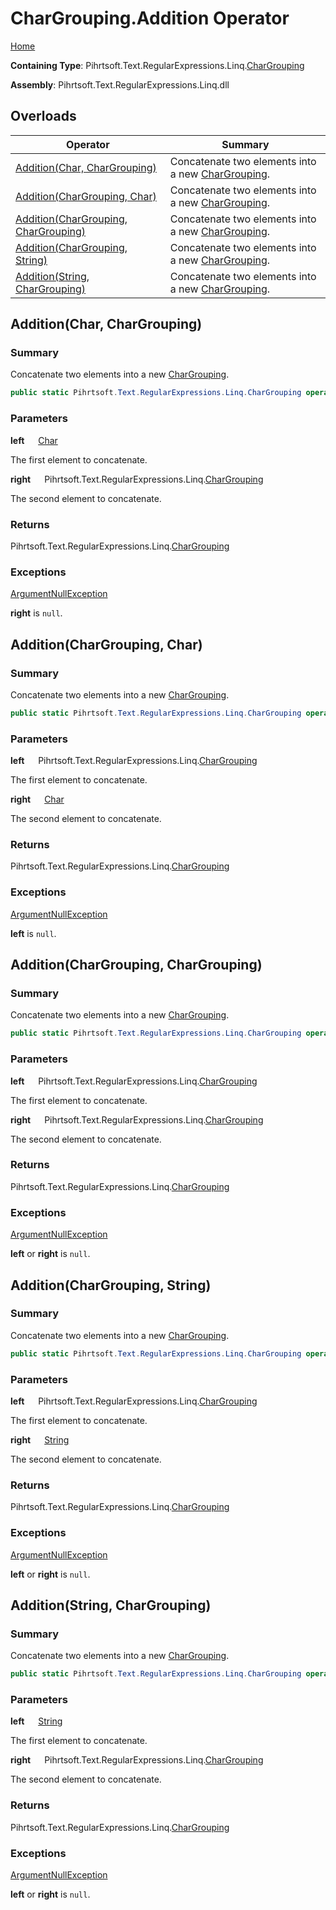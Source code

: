 # CharGrouping\.Addition Operator

[Home](../../../../../../README.md)

**Containing Type**: Pihrtsoft\.Text\.RegularExpressions\.Linq\.[CharGrouping](../README.md)

**Assembly**: Pihrtsoft\.Text\.RegularExpressions\.Linq\.dll

## Overloads

| Operator | Summary |
| -------- | ------- |
| [Addition(Char, CharGrouping)](#Pihrtsoft_Text_RegularExpressions_Linq_CharGrouping_op_Addition_System_Char_Pihrtsoft_Text_RegularExpressions_Linq_CharGrouping_) | Concatenate two elements into a new [CharGrouping](../README.md)\. |
| [Addition(CharGrouping, Char)](#Pihrtsoft_Text_RegularExpressions_Linq_CharGrouping_op_Addition_Pihrtsoft_Text_RegularExpressions_Linq_CharGrouping_System_Char_) | Concatenate two elements into a new [CharGrouping](../README.md)\. |
| [Addition(CharGrouping, CharGrouping)](#Pihrtsoft_Text_RegularExpressions_Linq_CharGrouping_op_Addition_Pihrtsoft_Text_RegularExpressions_Linq_CharGrouping_Pihrtsoft_Text_RegularExpressions_Linq_CharGrouping_) | Concatenate two elements into a new [CharGrouping](../README.md)\. |
| [Addition(CharGrouping, String)](#Pihrtsoft_Text_RegularExpressions_Linq_CharGrouping_op_Addition_Pihrtsoft_Text_RegularExpressions_Linq_CharGrouping_System_String_) | Concatenate two elements into a new [CharGrouping](../README.md)\. |
| [Addition(String, CharGrouping)](#Pihrtsoft_Text_RegularExpressions_Linq_CharGrouping_op_Addition_System_String_Pihrtsoft_Text_RegularExpressions_Linq_CharGrouping_) | Concatenate two elements into a new [CharGrouping](../README.md)\. |

## Addition\(Char, CharGrouping\) <a name="Pihrtsoft_Text_RegularExpressions_Linq_CharGrouping_op_Addition_System_Char_Pihrtsoft_Text_RegularExpressions_Linq_CharGrouping_"></a>

### Summary

Concatenate two elements into a new [CharGrouping](../README.md)\.

```csharp
public static Pihrtsoft.Text.RegularExpressions.Linq.CharGrouping operator +(char left, Pihrtsoft.Text.RegularExpressions.Linq.CharGrouping right)
```

### Parameters

**left** &emsp; [Char](https://docs.microsoft.com/en-us/dotnet/api/system.char)

The first element to concatenate\.

**right** &emsp; Pihrtsoft\.Text\.RegularExpressions\.Linq\.[CharGrouping](../README.md)

The second element to concatenate\.

### Returns

Pihrtsoft\.Text\.RegularExpressions\.Linq\.[CharGrouping](../README.md)

### Exceptions

[ArgumentNullException](https://docs.microsoft.com/en-us/dotnet/api/system.argumentnullexception)

**right** is `null`\.

## Addition\(CharGrouping, Char\) <a name="Pihrtsoft_Text_RegularExpressions_Linq_CharGrouping_op_Addition_Pihrtsoft_Text_RegularExpressions_Linq_CharGrouping_System_Char_"></a>

### Summary

Concatenate two elements into a new [CharGrouping](../README.md)\.

```csharp
public static Pihrtsoft.Text.RegularExpressions.Linq.CharGrouping operator +(Pihrtsoft.Text.RegularExpressions.Linq.CharGrouping left, char right)
```

### Parameters

**left** &emsp; Pihrtsoft\.Text\.RegularExpressions\.Linq\.[CharGrouping](../README.md)

The first element to concatenate\.

**right** &emsp; [Char](https://docs.microsoft.com/en-us/dotnet/api/system.char)

The second element to concatenate\.

### Returns

Pihrtsoft\.Text\.RegularExpressions\.Linq\.[CharGrouping](../README.md)

### Exceptions

[ArgumentNullException](https://docs.microsoft.com/en-us/dotnet/api/system.argumentnullexception)

**left** is `null`\.

## Addition\(CharGrouping, CharGrouping\) <a name="Pihrtsoft_Text_RegularExpressions_Linq_CharGrouping_op_Addition_Pihrtsoft_Text_RegularExpressions_Linq_CharGrouping_Pihrtsoft_Text_RegularExpressions_Linq_CharGrouping_"></a>

### Summary

Concatenate two elements into a new [CharGrouping](../README.md)\.

```csharp
public static Pihrtsoft.Text.RegularExpressions.Linq.CharGrouping operator +(Pihrtsoft.Text.RegularExpressions.Linq.CharGrouping left, Pihrtsoft.Text.RegularExpressions.Linq.CharGrouping right)
```

### Parameters

**left** &emsp; Pihrtsoft\.Text\.RegularExpressions\.Linq\.[CharGrouping](../README.md)

The first element to concatenate\.

**right** &emsp; Pihrtsoft\.Text\.RegularExpressions\.Linq\.[CharGrouping](../README.md)

The second element to concatenate\.

### Returns

Pihrtsoft\.Text\.RegularExpressions\.Linq\.[CharGrouping](../README.md)

### Exceptions

[ArgumentNullException](https://docs.microsoft.com/en-us/dotnet/api/system.argumentnullexception)

**left** or **right** is `null`\.

## Addition\(CharGrouping, String\) <a name="Pihrtsoft_Text_RegularExpressions_Linq_CharGrouping_op_Addition_Pihrtsoft_Text_RegularExpressions_Linq_CharGrouping_System_String_"></a>

### Summary

Concatenate two elements into a new [CharGrouping](../README.md)\.

```csharp
public static Pihrtsoft.Text.RegularExpressions.Linq.CharGrouping operator +(Pihrtsoft.Text.RegularExpressions.Linq.CharGrouping left, string right)
```

### Parameters

**left** &emsp; Pihrtsoft\.Text\.RegularExpressions\.Linq\.[CharGrouping](../README.md)

The first element to concatenate\.

**right** &emsp; [String](https://docs.microsoft.com/en-us/dotnet/api/system.string)

The second element to concatenate\.

### Returns

Pihrtsoft\.Text\.RegularExpressions\.Linq\.[CharGrouping](../README.md)

### Exceptions

[ArgumentNullException](https://docs.microsoft.com/en-us/dotnet/api/system.argumentnullexception)

**left** or **right** is `null`\.

## Addition\(String, CharGrouping\) <a name="Pihrtsoft_Text_RegularExpressions_Linq_CharGrouping_op_Addition_System_String_Pihrtsoft_Text_RegularExpressions_Linq_CharGrouping_"></a>

### Summary

Concatenate two elements into a new [CharGrouping](../README.md)\.

```csharp
public static Pihrtsoft.Text.RegularExpressions.Linq.CharGrouping operator +(string left, Pihrtsoft.Text.RegularExpressions.Linq.CharGrouping right)
```

### Parameters

**left** &emsp; [String](https://docs.microsoft.com/en-us/dotnet/api/system.string)

The first element to concatenate\.

**right** &emsp; Pihrtsoft\.Text\.RegularExpressions\.Linq\.[CharGrouping](../README.md)

The second element to concatenate\.

### Returns

Pihrtsoft\.Text\.RegularExpressions\.Linq\.[CharGrouping](../README.md)

### Exceptions

[ArgumentNullException](https://docs.microsoft.com/en-us/dotnet/api/system.argumentnullexception)

**left** or **right** is `null`\.

